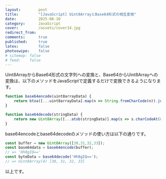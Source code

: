 ```yaml
---
layout:        post
title:         "[JavaScript] Uint8ArrayとBase64形式の相互変換"
date:          2025-08-10
category:      JavaScript
cover:         /assets/cover14.jpg
redirect_from:
comments:      true
published:     true
latex:         false
photoswipe:    false
# sitemap: false
# feed:    false
---
```


Uint8ArrayからBase64形式の文字列への変換と、Base64からUint8Arrayへの変換は、以下のメソッドをJavaScriptで定義するだけで変換できるようになります。

```js
function base64encode(uint8arrayData) {
    return btoa([...uint8arrayData].map(n => String.fromCharCode(n)).join(""));
}

function base64decode(stringData) {
    return new Uint8Array([...atob(stringData)].map(s => s.charCodeAt(0)));
}
```

base64encodeとbase64decodeのメソッドの使い方は以下の通りです。

```js
const buffer = new Uint8Array([30,31,32,33]);
const base64data = base64encode(buffer);
// => 'Hh8gIQ=='
const byteData = base64decode('Hh8gIQ==');
// => Uint8Array(4) [30, 31, 32, 33]
```

以上です。
